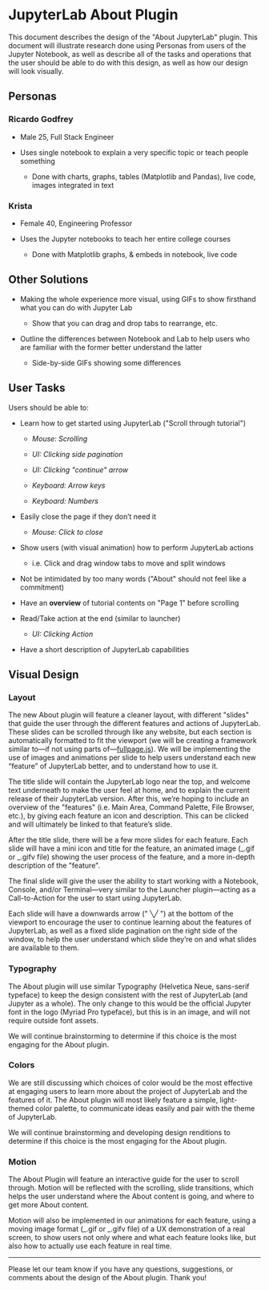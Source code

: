 # JupyterLab About Plugin

This document describes the design of the "About JupyterLab" plugin. This document will illustrate research done using Personas from users of the Jupyter Notebook, as well as describe all of the tasks and operations that the user should be able to do with this design, as well as how our design will look visually.

## Personas

### Ricardo Godfrey

* Male 25, Full Stack Engineer

* Uses single notebook to explain a very specific topic or teach people something

  * Done with charts, graphs, tables (Matplotlib and Pandas), live code, images integrated in text

### Krista

* Female 40, Engineering Professor

* Uses the Jupyter notebooks to teach her entire college courses

  * Done with Matplotlib graphs, & embeds in notebook, live code

## Other Solutions

* Making the whole experience more visual, using GIFs to show firsthand what you can do with Jupyter Lab

  * Show that you can drag and drop tabs to rearrange, etc.

* Outline the differences between Notebook and Lab to help users who are familiar with the former better understand the latter

  * Side-by-side GIFs showing some differences

## User Tasks

Users should be able to:

* Learn how to get started using JupyterLab ("Scroll through tutorial")

  * _Mouse: Scrolling_

  * _UI: Clicking side pagination_

  * _UI: Clicking "continue" arrow_

  * _Keyboard: Arrow keys_

  * _Keyboard: Numbers_

* Easily close the page if they don’t need it

  * _Mouse: Click to close_

* Show users (with visual animation) how to perform JupyterLab actions

  * i.e. Click and drag window tabs to move and split windows

* Not be intimidated by too many words ("About" should not feel like a commitment)

* Have an **overview** of tutorial contents on "Page 1" before scrolling

* Read/Take action at the end (similar to launcher)

  * _UI: Clicking Action_

* Have a short description of JupyterLab capabilities

## Visual Design

### Layout

The new About plugin will feature a cleaner layout, with different "slides" that guide the user through the different features and actions of JupyterLab. These slides can be scrolled through like any website, but each section is automatically formatted to fit the viewport (we will be creating a framework similar to—if not using parts of—[fullpage.js](http://alvarotrigo.com/fullPage/)). We will be implementing the use of images and animations per slide to help users understand each new “feature” of JupyterLab better, and to understand how to use it.

The title slide will contain the JupyterLab logo near the top, and welcome text underneath to make the user feel at home, and to explain the current release of their JupyterLab version. After this, we’re hoping to include an overview of the "features" (i.e. Main Area, Command Palette, File Browser, etc.), by giving each feature an icon and description. This can be clicked and will ultimately be linked to that feature’s slide.

After the title slide, there will be a few more slides for each feature. Each slide will have a mini icon and title for the feature, an animated image (_.gif or _.gifv file) showing the user process of the feature, and a more in-depth description of the "feature".

The final slide will give the user the ability to start working with a Notebook, Console, and/or Terminal—very similar to the Launcher plugin—acting as a Call-to-Action for the user to start using JupyterLab.

Each slide will have a downwards arrow (" ╲╱ ") at the bottom of the viewport to encourage the user to continue learning about the features of JupyterLab, as well as a fixed slide pagination on the right side of the window, to help the user understand which slide they’re on and what slides are available to them.

### Typography

The About plugin will use similar Typography (Helvetica Neue, sans-serif typeface) to keep the design consistent with the rest of JupyterLab (and Jupyter as a whole). The only change to this would be the official Jupyter font in the logo (Myriad Pro typeface), but this is in an image, and will not require outside font assets.

We will continue brainstorming to determine if this choice is the most engaging for the About plugin.

### Colors

We are still discussing which choices of color would be the most effective at engaging users to learn more about the project of JupyterLab and the features of it. The About plugin will most likely feature a simple, light-themed color palette, to communicate ideas easily and pair with the theme of JupyterLab.

We will continue brainstorming and developing design renditions to determine if this choice is the most engaging for the About plugin.

### Motion

The About Plugin will feature an interactive guide for the user to scroll through. Motion will be reflected with the scrolling, slide transitions, which helps the user understand where the About content is going, and where to get more About content.

Motion will also be implemented in our animations for each feature, using a moving image format (_.gif or _.gifv file) of a UX demonstration of a real screen, to show users not only where and what each feature looks like, but also how to actually use each feature in real time.

---

Please let our team know if you have any questions, suggestions, or comments about the design of the About plugin. Thank you!

